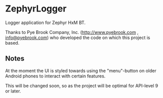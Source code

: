 ZephyrLogger
============

Logger application for Zephyr HxM BT.

Thanks to Pye Brook Company, Inc. (http://www.pyebrook.com , info@pyebrook.com) who developed the code on which this project is based.


Notes
-----

At the moment the UI is styled towards using the "menu"-button on older Android phones to interact with certain features. 

This will be changed soon, so as the project will be optimal for API-level 9 or later. 
